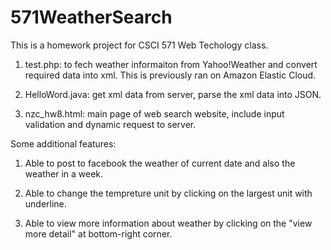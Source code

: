 571WeatherSearch
================
This is a homework project for CSCI 571 Web Techology class.

1. test.php: to fech weather informaiton from Yahoo!Weather and convert required data into xml. This is previously ran on Amazon Elastic Cloud.

2. HelloWord.java: get xml data from server, parse the xml data into JSON.

3. nzc_hw8.html: main page of web search website, include input validation and dynamic request to server. 

Some additional features:

1. Able to post to facebook the weather of current date and also the weather in a week.

2. Able to change the tempreture unit by clicking on the largest unit with underline.

3. Able to view more information about weather by clicking on the "view more detail" at bottom-right corner.
